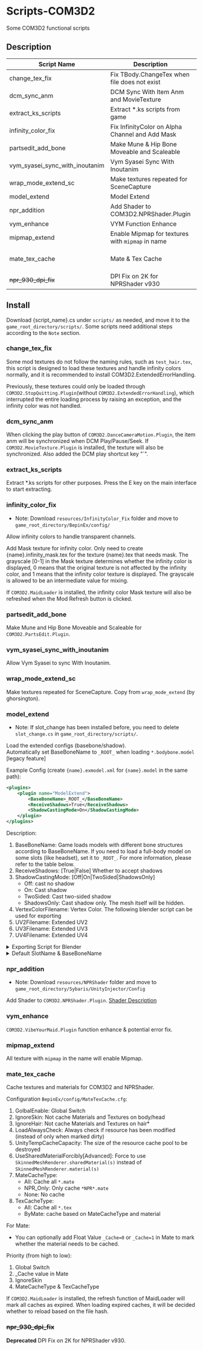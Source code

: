# Scripts-COM3D2

Some COM3D2 functional scripts

## Description

| Script Name                    | Description                                      | Require                                                                |
| ------------------------------ | ------------------------------------------------ | ---------------------------------------------------------------------- |
| change_tex_fix                 | Fix TBody.ChangeTex when file does not exist     | -                                                                      |
| dcm_sync_anm                   | DCM Sync With Item Anm and MovieTexture          | COM3D2.DanceCameraMotion.Plugin                                        |
| extract_ks_scripts             | Extract *.ks scripts from game                   | -                                                                      |
| infinity_color_fix             | Fix InfinityColor on Alpha Channel and Add Mask  | [*Optional*] COM3D2.MaidLoader                                         |
| partsedit_add_bone             | Make Mune & Hip Bone Moveable and Scaleable      | COM3D2.PartsEdit.Plugin                                                |
| vym_syasei_sync_with_inoutanim | Vym Syasei Sync With Inoutanim                   | COM3D2.VibeYourMaid.Plugin<br>COM3D2.InOutAnimation.Plugin             |
| wrap_mode_extend_sc            | Make textures repeated for SceneCapture          | COM3D2.SceneCapture.Plugin                                             |
| model_extend                   | Model Extend                                     | -                                                                      |
| npr_addition                   | Add Shader to COM3D2.NPRShader.Plugin            | COM3D2.NPRShader.Plugin                                                |
| vym_enhance                    | VYM Function Enhance                             | COM3D2.VibeYourMaid.Plugin                                             |
| mipmap_extend                  | Enable Mipmap for textures with `mipmap` in name | -                                                                      |
| mate_tex_cache                 | Mate & Tex Cache                                 | [*Optional*] COM3D2.NPRShader.Plugin<br>[*Optional*] COM3D2.MaidLoader |
| ~~npr_930_dpi_fix~~            | DPI Fix on 2K for NPRShader v930                 | COM3D2.NPRShader.Plugin(v930)                                          |

## Install

Download {script_name}.cs under `scripts/` as needed, and move it to the `game_root_directory/scripts/`.
Some scripts need additional steps according to the `Note` section.

### change_tex_fix

Some mod textures do not follow the naming rules, such as `test_hair.tex`, this script is designed to load these textures and handle infinity colors normally, and it is recommended to install COM3D2.ExtendedErrorHandling.

Previously, these textures could only be loaded through `COM3D2.StopQuitting.Plugin`(without `COM3D2.ExtendedErrorHandling`), which interrupted the entire loading process by raising an exception, and the infinity color was not handled.

### dcm_sync_anm

When clicking the play button of `COM3D2.DanceCameraMotion.Plugin`, the item anm will be synchronized when DCM Play/Pause/Seek. If `COM3D2.MovieTexture.Plugin` is installed, the texture will also be synchronized.
Also added the DCM play shortcut key "`".

### extract_ks_scripts

Extract *.ks scripts for other purposes.
Press the E key on the main interface to start extracting.

### infinity_color_fix

* Note: Download `resources/InfinityColor_Fix` folder and move to `game_root_directory/BepinEx/config/`

Allow infinity colors to handle transparent channels.

Add Mask texture for infinity color.
Only need to create {name}.infinity_mask.tex for the texture {name}.tex that needs mask.
The grayscale [0-1] in the Mask texture determines whether the infinity color is displayed, 0 means that the original texture is not affected by the infinity color, and 1 means that the infinity color texture is displayed. The grayscale is allowed to be an intermediate value for mixing.

If `COM3D2.MaidLoader` is installed, the infinity color Mask texture will also be refreshed when the Mod Refresh button is clicked.

### partsedit_add_bone

Make Mune and Hip Bone Moveable and Scaleable for `COM3D2.PartsEdit.Plugin`.

### vym_syasei_sync_with_inoutanim

Allow Vym Syasei to sync With Inoutanim.

### wrap_mode_extend_sc

Make textures repeated for SceneCapture.
Copy from `wrap_mode_extend` (by ghorsington).

### model_extend

* Note: If slot_change has been installed before, you need to delete `slot_change.cs` in `game_root_directory/scripts/`.

Load the extended configs (basebone/shadow).  
Automatically set BaseBoneName to `_ROOT_` when loading `*.bodybone.model` [legacy feature]

Example Config (create `{name}.exmodel.xml` for `{name}.model` in the same path):

```xml
<plugins>
    <plugin name="ModelExtend">
        <BaseBoneName>_ROOT_</BaseBoneName>
        <ReceiveShadows>True</ReceiveShadows>
        <ShadowCastingMode>On</ShadowCastingMode>
    </plugin>
</plugins>
```

Description:

1. BaseBoneName: Game loads models with different bone structures according to BaseBoneName. If you need to load a full-body model on some slots (like headset), set it to `_ROOT_`. For more information, please refer to the table below.
2. ReceiveShadows: [True|False] Whether to accept shadows
3. ShadowCastingMode: [Off|On|TwoSided|ShadowsOnly]
   * Off: cast no shadow
   * On: Cast shadow
   * TwoSided: Cast two-sided shadow
   * ShadowsOnly: Cast shadow only. The mesh itself will be hidden.
4. VertexColorFilename: Vertex Color. The following blender script can be used for exporting
5. UV2Filename: Extended UV2
6. UV3Filename: Extended UV3
7. UV4Filename: Extended UV4

<details>
<summary>Exporting Script for Blender</summary>

```python
import bpy
import bmesh
import struct
import numpy as np
from pathlib import Path

save_path = Path(bpy.data.filepath).parent / "model"
save_path.mkdir(exist_ok=True)
selected_objects = bpy.context.selected_objects

for obj in selected_objects:
    if obj.type == "MESH":
        mesh = obj.data
        bm = bmesh.new()
        bm.from_mesh(mesh)
        last_vert_count = -1
        color_layer = bm.loops.layers.color.active if bm.loops.layers.color.active else None
        for i in range(len(bm.loops.layers.uv)):
            uv_lay = bm.loops.layers.uv[i]
            uvs = []
            colors = []
            vert_count = 0
            for vert in bm.verts:
                vert_uv = []
                for loop in vert.link_loops:
                    uv = loop[uv_lay].uv
                    if uv not in vert_uv:
                        vert_uv.append(uv)
                        uvs.append(uv)
                        if color_layer:
                            colors.append(loop[color_layer])
                        vert_count += 1
            if last_vert_count < 0:
                last_vert_count = vert_count
            elif last_vert_count != vert_count:
                raise Exception(f"Mesh \"{mesh.name}\" has different uv counts")
            if i == 0:
                if color_layer:
                    save_file = save_path / f"{mesh.name}.vcol"
                    color_s = np.array(colors, dtype=np.float32)
                    with save_file.open("wb") as f:
                        f.write(len(colors).to_bytes(4, byteorder='little', signed=True) + color_s.tobytes())
            else:
                save_file = save_path / f"{mesh.name}.uv_{i + 1}"
                uv_s = np.array(uvs, dtype=np.float32)
                print(uv_s.shape)
                with save_file.open("wb") as f:
                    f.write((len(uvs)).to_bytes(4, byteorder="little", signed=True) + uv_s.tobytes())
```

</details>
<details>
<summary>Default SlotName & BaseBoneName</summary>

| Slot Name     | BaseBoneName  |
| ------------- | ------------- |
| body          | \_ROOT\_      |
| head          | Bip01 Head    |
| eye           | Bip01 Head    |
| hairF         | Bip01 Head    |
| hairR         | Bip01 Head    |
| hairS         | Bip01 Head    |
| hairT         | Bip01 Head    |
| wear          | \_ROOT\_      |
| skirt         | \_ROOT\_      |
| onepiece      | \_ROOT\_      |
| mizugi        | \_ROOT\_      |
| panz          | \_ROOT\_      |
| bra           | \_ROOT\_      |
| stkg          | \_ROOT\_      |
| shoes         | \_ROOT\_      |
| headset       | Bip01 Head    |
| glove         | \_ROOT\_      |
| accHead       | Bip01 Head    |
| hairAho       | Bip01 Head    |
| accHana       | \_ROOT\_      |
| accHa         | Bip01 Head    |
| accKami_1_    | Bip01 Head    |
| accMiMiR      | Bip01 Head    |
| accKamiSubR   | Bip01 Head    |
| accNipR       | \_ROOT\_      |
| HandItemR     | _IK_handR     |
| accKubi       | Bip01 Spine1a |
| accKubiwa     | Bip01 Neck    |
| accHeso       | Bip01 Head    |
| accUde        | \_ROOT\_      |
| accAshi       | \_ROOT\_      |
| accSenaka     | \_ROOT\_      |
| accShippo     | Bip01 Spine   |
| accAnl        | \_ROOT\_      |
| accVag        | \_ROOT\_      |
| kubiwa        | \_ROOT\_      |
| megane        | Bip01 Head    |
| accXXX        | \_ROOT\_      |
| chinko        | Bip01 Pelvis  |
| chikubi       | \_ROOT\_      |
| accHat        | Bip01 Head    |
| kousoku_upper | \_ROOT\_      |
| kousoku_lower | \_ROOT\_      |
| seieki_naka   | \_ROOT\_      |
| seieki_hara   | \_ROOT\_      |
| seieki_face   | \_ROOT\_      |
| seieki_mune   | \_ROOT\_      |
| seieki_hip    | \_ROOT\_      |
| seieki_ude    | \_ROOT\_      |
| seieki_ashi   | \_ROOT\_      |
| accNipL       | \_ROOT\_      |
| accMiMiL      | Bip01 Head    |
| accKamiSubL   | Bip01 Head    |
| accKami_2_    | Bip01 Head    |
| accKami_3_    | Bip01 Head    |
| HandItemL     | _IK_handL     |
| underhair     | \_ROOT\_      |
| moza          | \_ROOT\_      |
</details>

### npr_addition

* Note: Download `resources/NPRShader` folder and move to `game_root_directory/Sybaris/UnityInjector/Config`

Add Shader to `COM3D2.NPRShader.Plugin`.
[Shader Description](./resources/NPRShader/ShaderList.md)

### vym_enhance

`COM3D2.VibeYourMaid.Plugin` function enhance & potential error fix.

### mipmap_extend

All texture with `mipmap` in the name will enable Mipmap.

### mate_tex_cache

Cache textures and materials for COM3D2 and NPRShader.

Configuration `BepinEx/config/MateTexCache.cfg`:

1. GolbalEnable: Global Switch
2. IgnoreSkin: Not cache Materials and Textures on body/head
3. IgnoreHair: Not cache Materials and Textures on hair*
4. LoadAlwaysCheck: Always check if resource has been modified (instead of only when marked dirty)
5. UnityTempCacheCapacity: The size of the resource cache pool to be destroyed
6. UseSharedMaterialForcibly[Advanced]: Force to use `SkinnedMeshRenderer.sharedMaterial(s)` instead of `SkinnedMeshRenderer.material(s)`
7. MateCacheType:
    * All: Cache all `*.mate`
    * NPR_Only: Only cache `*NPR*.mate`
    * None: No cache
8. TexCacheType:
    * All: Cache all `*.tex`
    * ByMate: cache based on MateCacheType and material

For Mate:

* You can optionally add Float Value `_Cache=0` or `_Cache=1` in Mate to mark whether the material needs to be cached.

Priority (from high to low):

 1. Global Switch
 2. _Cache value in Mate
 3. IgnoreSkin
 4. MateCacheType & TexCacheType

If `COM3D2.MaidLoader` is installed, the refresh function of MaidLoader will mark all caches as expired. When loading expired caches, it will be decided whether to reload based on the file hash.

### ~~npr_930_dpi_fix~~

**Deprecated**
DPI Fix on 2K for NPRShader v930.

